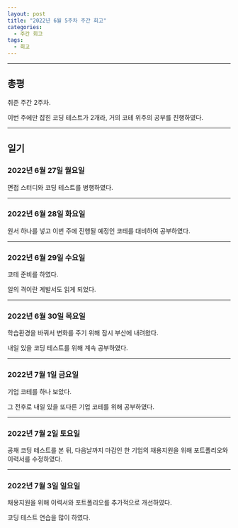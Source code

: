 ```yaml
---
layout: post
title: "2022년 6월 5주차 주간 회고"
categories:
  - 주간 회고
tags:
  - 회고
---
```


---

## 총평
취준 주간 2주차.

이번 주에만 잡힌 코딩 테스트가 2개라, 거의 코테 위주의 공부를 진행하였다.


---
## 일기

### 2022년 6월 27일 월요일
면접 스터디와 코딩 테스트를 병행하였다.

---
### 2022년 6월 28일 화요일
원서 하나를 넣고 이번 주에 진행될 예정인 코테를 대비하여 공부하였다.

---
### 2022년 6월 29일 수요일
코테 준비를 하였다.

일의 격이란 계발서도 읽게 되었다.

---
### 2022년 6월 30일 목요일
학습환경을 바꿔서 변화를 주기 위해 잠시 부산에 내려왔다.

내일 있을 코딩 테스트를 위해 계속 공부하였다.

---
### 2022년 7월 1일 금요일
기업 코테를 하나 보았다.

그 전후로 내일 있을 또다른 기업 코테를 위해 공부하였다.

---
### 2022년 7월 2일 토요일
공채 코딩 테스트를 본 뒤, 다음날까지 마감인 한 기업의 채용지원을 위해 포트폴리오와 이력서를 수정하였다.

---
### 2022년 7월 3일 일요일

채용지원을 위해 이력서와 포트폴리오를 추가적으로 개선하였다.

코딩 테스트 연습을 많이 하였다.